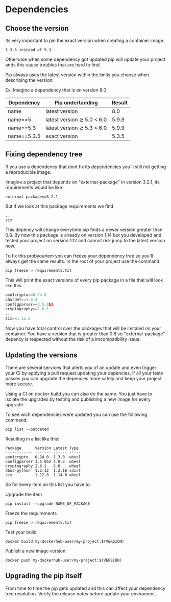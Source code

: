 # Dependencies

## Choose the version

Its very important to pin the exact version when creating a container image.

    5.3.5 instead of 5.3

Otherwise when some dependency got updated pip will update your project ands this cause troubles that are hard to find.

Pip always uses the latest version within the limits you choose when describing the version:

Ex: Imagine a dependency that is on version 8.0

| Dependency  | Pip undertanding           | Result |
| ----------- | -------------------------- | ------ |
| name        | latest version             | 8.0    |
| name==5     | latest version ≧ 5.0 < 6.0 | 5.9.9  |
| name==5.3   | latest version ≧ 5.3 < 6.0 | 5.9.9  |
| name==5.3.5 | exact version              | 5.3.5  |

## Fixing dependency tree

If you use a dependency that dont fix its dependencies you'll still not getting a reproducible image.

Imagine a project that depends on "external-package" in version 3.2.1, its requirements would be like:

    external-package==3.2.1

But if we look at this package requirements we find

    ...
    six

This depency will change everytime pip finds a newer version greater than 0.8. By now this package is already on version 1.14 but you developed and tested your project on version 1.12 and cannot risk jump to the latest version now.

To fix this probyourlem you can freeze your dependency tree so you'll always get the same results. In the root of your project use the command:

    pip freeze > requirements.txt

This will print the exact versions of every pip package in a file that will look like this:

```python
asn1crypto==0.24.0
chardet==3.0.4
configparser==3.5.0b2
cryptography==2.6.1
...
six==1.12.0
```

Now you have total control over the packages that will be instaled on your container. You have a version that is greater than 0.8 so "external-package" depency is respected without the risk of a imcompatibility issue.

## Updating the versions

There are several services that alerts you of an update and even trigger your CI by applying a pull request updating your depencies, if all your tests passes you can upgrade the depencies more safely and keep your project more secure.

Using a CI on docker build you can also do the same. You just have to isolate the upgrades by testing and publishing a new image for every upgrade.

To see wich dependencies were updated you can use the following command:

    pip list --outdated

Resulting in a list like this:

    Package      Version Latest Type
    ------------ ------- ------ -----
    asn1crypto   0.24.0  1.3.0  wheel
    configparser 3.5.0b2 4.0.2  wheel
    cryptography 2.6.1   2.8    wheel
    dbus-python  1.2.12  1.2.16 sdist
    six          1.12.0  1.14.0 wheel

So for every item on this list you have to:

Upgrade the item

    pip install --upgrade NAME_OF_PACKAGE

Freeze the requirements

    pip freeze > requirements.txt

Test your build

    docker build my-dockerhub-user/my-project:$(VERSION)

Publish a new image version.

    docker push my-dockerhub-user/my-project:$(VERSION)

## Upgrading the pip itself

From time to time the pip gets updated and this can affect your dependency tree resolution. Verify the release notes before update your enviroment.
